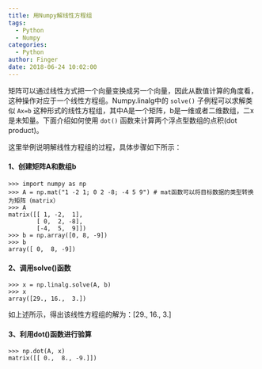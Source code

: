 ```yaml
---
title: 用Numpy解线性方程组
tags:
  - Python
  - Numpy
categories:
  - Python
author: Finger
date: 2018-06-24 10:02:00
---
```


矩阵可以通过线性方式把一个向量变换成另一个向量，因此从数值计算的角度看，
这种操作对应于一个线性方程组。Numpy.linalg中的 `solve()` 子例程可以求解类似 `Ax=b` 这种形式的线性方程组，其中A是一个矩阵，b是一维或者二维数组，二x是未知量。下面介绍如何使用 `dot()` 函数来计算两个浮点型数组的点积(dot product)。

这里举例说明解线性方程组的过程，具体步骤如下所示：

#### 1、创建矩阵A和数组b
```
>>> import numpy as np
>>> A = np.mat("1 -2 1; 0 2 -8; -4 5 9") # mat函数可以将目标数据的类型转换为矩阵（matrix）
>>> A
matrix([[ 1, -2,  1],
        [ 0,  2, -8],
        [-4,  5,  9]])
>>> b = np.array([0, 8, -9])
>>> b
array([ 0,  8, -9])
```

#### 2、调用solve()函数

```
>>> x = np.linalg.solve(A, b)
>>> x
array([29., 16.,  3.])
```

如上述所示，得出该线性方程组的解为：[29., 16.,  3.]

#### 3、利用dot()函数进行验算
```
>>> np.dot(A, x)
matrix([[ 0.,  8., -9.]])
```
